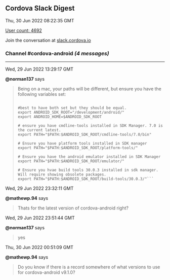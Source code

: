 ## Cordova Slack Digest
Thu, 30 Jun 2022 08:22:35 GMT

[User count: 4692](https://cordova.slack.com/)


Join the conversation at [slack.cordova.io](http://slack.cordova.io/)

### __Channel #cordova-android__ _(4 messages)_
---

Wed, 29 Jun 2022 13:29:17 GMT

__@norman137__ says 
> Being on a mac, your paths will be different, but ensure you have the following variables set:
> 
> ```export JAVA_HOME="/usr/lib/jvm/java-11-openjdk-amd64" # Should be a Java 11 install.
> 
> #best to have both set but they should be equal.
> export ANDROID_SDK_ROOT="/development/android/"
> export ANDROID_HOME=$ANDROID_SDK_ROOT
> 
> # ensure you have cmdline-tools installed in SDK Manager. 7.0 is the current latest.
> export PATH="$PATH:$ANDROID_SDK_ROOT/cmdline-tools/7.0/bin"
> 
> # Ensure you have platform tools installed in SDK manager
> export PATH="$PATH:$ANDROID_SDK_ROOT/platform-tools/"
> 
> # Ensure you have the android emulator installed in SDK Manager
> export PATH="$PATH:$ANDROID_SDK_ROOT/emulator/"
> 
> # Ensure you hvae build tools 30.0.3 installed in sdk manager. Will require showing obsolete packages.
> export PATH="$PATH:$ANDROID_SDK_ROOT/build-tools/30.0.3/"```
> 

Wed, 29 Jun 2022 23:32:11 GMT

__@mathewp.94__ says 
> Thats for the latest version of cordova-android right?
> 

Wed, 29 Jun 2022 23:51:44 GMT

__@norman137__ says 
> yes
> 

Thu, 30 Jun 2022 00:51:09 GMT

__@mathewp.94__ says 
> Do you know if there is a record somewhere of what versions to use for cordova-android v9.1.0?
> 
